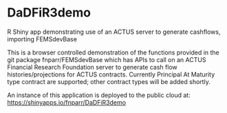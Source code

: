 # DaDFiR3demo
R Shiny app demonstrating use of an ACTUS server to generate cashflows, importing FEMSdevBase

This is a browser controlled demonstration of the functions provided in the git package fnparr/FEMSdevBase which has APIs to call on an ACTUS Financial Research Foundation server to generate cash flow histories/projections for ACTUS contracts. Currently Principal At Maturity type contract are supported; other contract types will be added shortly. 

An instance of this application is deployed to the public cloud at:   https://shinyapps.io/fnparr/DaDFiR3demo
